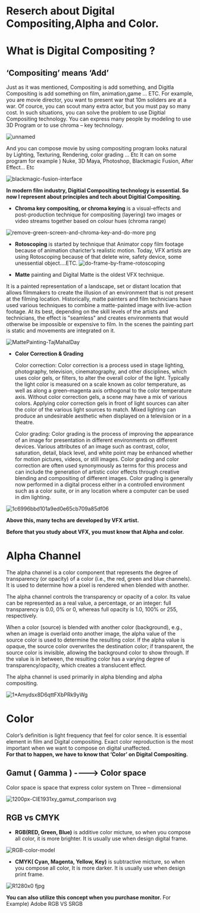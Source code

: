 # Reserch about Digital Compositing,Alpha and Color.

What is Digital Compositing ?
=============================

‘Compositing’ means ‘Add’
-------------------------
Just as it was mentioned, Compositing is add something, and Digitla Compositing is add something on film, animation,game ... ETC. 
For example, you are movie director, you want to present war that 10m soliders are at a war. 
Of cource, you can scout many extra actor, but you must pay so many cost. 
In such situations, you can solve the problem to use Digitial Compositing technology. 
You can express many people by modeling to use 3D Program or to use chroma – key technology. 

![unnamed](https://user-images.githubusercontent.com/70868719/93621900-2f1f6580-fa17-11ea-8b6c-97246d0e1ca9.jpg)

And you can compose movie by using compositing program looks natural by Lighting, Texturing, Rendering, color grading ... Etc 
It can on some program for example ) Nuke, 3D Maya, Photoshop, Blackmagic Fusion, After Effect… Etc

![blackmagic-fusion-interface](https://user-images.githubusercontent.com/70868719/93622702-8bcf5000-fa18-11ea-9ac8-2a450d527863.jpg)


**In modern film industry, Digitial Compositing technology is essential. 
So now I represent about principles and tech about Digitial Compositing.**


-	**Chroma key compositing, or chroma keying** is a visual-effects and post-production technique for compositing (layering) two images or video streams together based on colour hues (chroma range)

![remove-green-screen-and-chroma-key-and-do-more png](https://user-images.githubusercontent.com/70868719/93623253-60993080-fa19-11ea-9d42-297a299cbf7e.jpeg)


-	**Rotoscoping** is started by technique that Animator copy film footage because of animation charicter’s realistic motion. Today, VFX artists are using Rotoscoping because of that delete wire, safety device, some unessential object….ETC. 
![do-frame-by-frame-rotoscoping](https://user-images.githubusercontent.com/70868719/93623291-79094b00-fa19-11ea-82b9-f24fbbf71856.jpg)

-	**Matte** painting and Digital Matte is the oldest VFX technique.
  
  It is a painted representation of a landscape, set or distant location that allows filmmakers to create the illusion of an environment that is not present at the filming location. Historically, matte painters and film technicians have used various techniques to combine a matte-painted image with live-action footage. At its best, depending on the skill levels of the artists and technicians, the effect is "seamless" and creates environments that would otherwise be impossible or expensive to film. In the scenes the painting part is static and movements are integrated on it.

![MattePainting-TajMahalDay](https://user-images.githubusercontent.com/70868719/93623387-9fc78180-fa19-11ea-814a-e2d3b6ec382a.jpg)

- **Color Correction & Grading**
   
   Color correction: Color correction is a process used in stage lighting, photography, television, cinematography, and other disciplines, which uses color gels, or filters, to alter the overall color of the light. Typically the light color is measured on a scale known as color temperature, as well as along a green–magenta axis orthogonal to the color temperature axis.
Without color correction gels, a scene may have a mix of various colors. Applying color correction gels in front of light sources can alter the color of the various light sources to match. Mixed lighting can produce an undesirable aesthetic when displayed on a television or in a theatre.

   Color grading: Color grading is the process of improving the appearance of an image for presentation in different environments on different devices. Various attributes of an image such as contrast, color, saturation, detail, black level, and white point may be enhanced whether for motion pictures, videos, or still images. Color grading and color correction are often used synonymously as terms for this process and can include the generation of artistic color effects through creative blending and compositing of different images. Color grading is generally now performed in a digital process either in a controlled environment such as a color suite, or in any location where a computer can be used in dim lighting.
   
![1c6996bbd101a9ed0e65cb709a85df06](https://user-images.githubusercontent.com/70868719/93623806-43189680-fa1a-11ea-9bc0-09033a7ae436.jpg)



**Above this, many techs are developed by VFX artist.** 

**Before that you study about VFX, you must know that Alpha and color.** 


Alpha Channel
=============

The alpha channel is a color component that represents the degree of transparency (or opacity) of a color (i.e., the red, green and blue channels). It is used to determine how a pixel is rendered when blended with another.

The alpha channel controls the transparency or opacity of a color. Its value can be represented as a real value, a percentage, or an integer: full transparency is 0.0, 0% or 0, whereas full opacity is 1.0, 100% or 255, respectively.

When a color (source) is blended with another color (background), e.g., when an image is overlaid onto another image, the alpha value of the source color is used to determine the resulting color. If the alpha value is opaque, the source color overwrites the destination color; if transparent, the source color is invisible, allowing the background color to show through. If the value is in between, the resulting color has a varying degree of transparency/opacity, which creates a translucent effect.

The alpha channel is used primarily in alpha blending and alpha compositing.

![1*Amydsx8D6qttFXbPRk9yWg](https://user-images.githubusercontent.com/70868719/93624387-3cd6ea00-fa1b-11ea-8b22-356852fc32ca.jpeg)

Color
=====
Color’s definition is light frequency that feel for color sence. 
It is essential element in film and Digital compositing. 
Exact color reproduction is the most important when we want to compose on digital unaffected.    
**For that to happen, we have to know that ‘Color’ on Digital Compositing.**

Gamut ( Gamma ) ----> Color space
---------------------------------
Color space is space that express color system on Three – dimensional

![1200px-CIE1931xy_gamut_comparison svg](https://user-images.githubusercontent.com/70868719/93624906-09488f80-fa1c-11ea-95ca-da2cd38c3915.png)


RGB vs CMYK   
-----------
- **RGB(RED,  Green,  Blue)**  is additive color micture, so when you compose all color, it is more brighter. 
It is usually use when design digital frame. 

![RGB-color-model](https://user-images.githubusercontent.com/70868719/93625079-4c0a6780-fa1c-11ea-8360-6ee3333e3e67.jpg)


- **CMYK( Cyan, Magenta, Yellow, Key)** is subtractive micture, so when you compose all color, It is more darker. 
It is usually use when design print frame.

![R1280x0 fjpg](https://user-images.githubusercontent.com/70868719/93625044-3c8b1e80-fa1c-11ea-85a5-a3660e9faac9.jpeg)


**You can also utilize this concept when you purchase monitor.**
For Example) Adobe RGB VS SRGB









